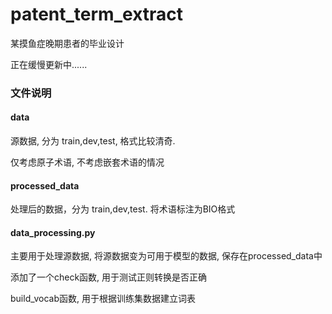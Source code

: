 # patent_term_extract

某摸鱼症晚期患者的毕业设计

正在缓慢更新中......

### 文件说明
#### data
源数据, 分为 train,dev,test, 格式比较清奇.

仅考虑原子术语, 不考虑嵌套术语的情况

#### processed_data
处理后的数据，分为 train,dev,test. 将术语标注为BIO格式


#### data_processing.py
主要用于处理源数据, 将源数据变为可用于模型的数据, 保存在processed_data中

添加了一个check函数, 用于测试正则转换是否正确

build_vocab函数, 用于根据训练集数据建立词表

